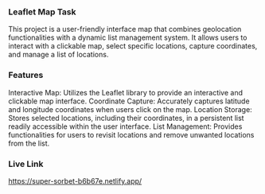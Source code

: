 ### Leaflet Map Task
This project is a user-friendly interface map that combines geolocation functionalities with a dynamic list management system. It allows users to interact with a clickable map, select specific locations, capture coordinates, and manage a list of locations.

### Features
Interactive Map: Utilizes the Leaflet library to provide an interactive and clickable map interface.
Coordinate Capture: Accurately captures latitude and longitude coordinates when users click on the map.
Location Storage: Stores selected locations, including their coordinates, in a persistent list readily accessible within the user interface.
List Management: Provides functionalities for users to revisit locations and remove unwanted locations from the list.

### Live Link
https://super-sorbet-b6b67e.netlify.app/
